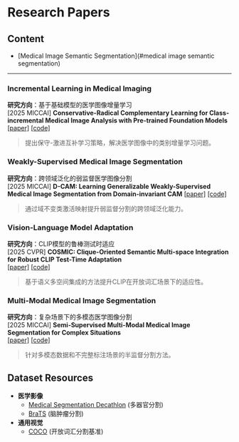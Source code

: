 # Research Papers

## Content
- [Medical Image Semantic Segmentation](#medical image semantic segmentation)


---

<a id="medical image semantic segmentation"></a>
### Incremental Learning in Medical Imaging
**研究方向**：基于基础模型的医学图像增量学习  
[2025 MICCAI] **Conservative-Radical Complementary Learning for Class-incremental Medical Image Analysis with Pre-trained Foundation Models**  
[[paper]](待补充) [[code]](待补充)  
> 提出保守-激进互补学习策略，解决医学图像中的类别增量学习问题。
### Weakly-Supervised Medical Image Segmentation
**研究方向**：跨领域泛化的弱监督医学图像分割  
[2025 MICCAI] **D-CAM: Learning Generalizable Weakly-Supervised Medical Image Segmentation from Domain-invariant CAM**  [[paper]](待补充) [[code]](待补充)  
> 通过域不变类激活映射提升弱监督分割的跨领域泛化能力。
### Vision-Language Model Adaptation
**研究方向**：CLIP模型的鲁棒测试时适应  
[2025 CVPR] **COSMIC: Clique-Oriented Semantic Multi-space Integration for Robust CLIP Test-Time Adaptation**  
[[paper]](待补充) [[code]](待补充)  
> 基于语义多空间集成的方法提升CLIP在开放词汇场景下的适应性。
<a id="multi-modal-medical-image-segmentation"></a>
### Multi-Modal Medical Image Segmentation
**研究方向**：复杂场景下的多模态医学图像分割  
[2025 MICCAI] **Semi-Supervised Multi-Modal Medical Image Segmentation for Complex Situations**  
[[paper]](待补充) [[code]](待补充)  
> 针对多模态数据和不完整标注场景的半监督分割方法。
## Dataset Resources
- **医学影像**  
  - [Medical Segmentation Decathlon](http://medicaldecathlon.com/) (多器官分割)  
  - [BraTS](https://www.med.upenn.edu/cbica/brats/) (脑肿瘤分割)  
- **通用视觉**  
  - [COCO](https://cocodataset.org) (开放词汇分割基准)  
